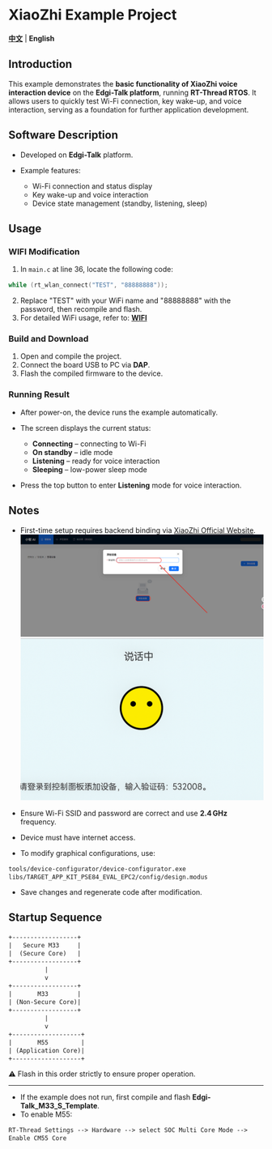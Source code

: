 # XiaoZhi Example Project

[**中文**](./README_zh.md) | **English**

## Introduction

This example demonstrates the **basic functionality of XiaoZhi voice interaction device** on the **Edgi-Talk platform**, running **RT-Thread RTOS**.
It allows users to quickly test Wi-Fi connection, key wake-up, and voice interaction, serving as a foundation for further application development.

## Software Description

* Developed on **Edgi-Talk** platform.
* Example features:

  * Wi-Fi connection and status display
  * Key wake-up and voice interaction
  * Device state management (standby, listening, sleep)

## Usage

### WIFI Modification

1. In `main.c` at line 36, locate the following code:

```c
while (rt_wlan_connect("TEST", "88888888"));
```

2. Replace "TEST" with your WiFi name and "88888888" with the password, then recompile and flash.
3. For detailed WiFi usage, refer to: [**WIFI**](../../Edgi-Talk_WIFI/Edgi_Talk_M55_WIFI/README.md)

### Build and Download

1. Open and compile the project.
2. Connect the board USB to PC via **DAP**.
3. Flash the compiled firmware to the device.

### Running Result

* After power-on, the device runs the example automatically.

* The screen displays the current status:

  * **Connecting** – connecting to Wi-Fi
  * **On standby** – idle mode
  * **Listening** – ready for voice interaction
  * **Sleeping** – low-power sleep mode

* Press the top button to enter **Listening** mode for voice interaction.

## Notes

* First-time setup requires backend binding via [XiaoZhi Official Website](https://xiaozhi.me/).
  ![alt text](figures/2.png)
  ![alt text](figures/1.png)

* Ensure Wi-Fi SSID and password are correct and use **2.4 GHz** frequency.

* Device must have internet access.

* To modify graphical configurations, use:

```
tools/device-configurator/device-configurator.exe
libs/TARGET_APP_KIT_PSE84_EVAL_EPC2/config/design.modus
```

* Save changes and regenerate code after modification.

## Startup Sequence

```
+------------------+
|   Secure M33     |
|  (Secure Core)   |
+------------------+
          |
          v
+------------------+
|       M33        |
| (Non-Secure Core)|
+------------------+
          |
          v
+-------------------+
|       M55         |
| (Application Core)|
+-------------------+
```

⚠️ Flash in this order strictly to ensure proper operation.

---

* If the example does not run, first compile and flash **Edgi-Talk_M33_S_Template**.
* To enable M55:

```
RT-Thread Settings --> Hardware --> select SOC Multi Core Mode --> Enable CM55 Core
```

